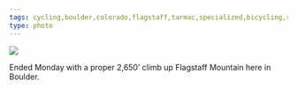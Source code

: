```yaml
---
tags: cycling,boulder,colorado,flagstaff,tarmac,specialized,bicycling,road bike,iphoneography,original content
type: photo
---
```

<img src="http://24.media.tumblr.com/98200a5dd8e686c2e9fde21416fa00bc/tumblr_mmeh7pVX5g1rdkc0do1_1280.jpg" />

<p>Ended Monday with a proper 2,650&rsquo; climb up Flagstaff Mountain here in Boulder.</p>
